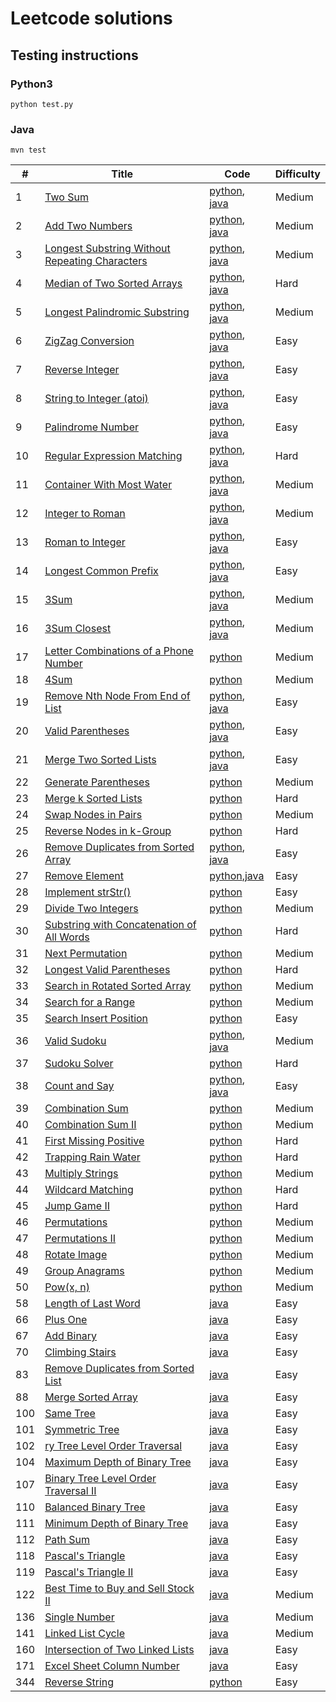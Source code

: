 # Leetcode solutions

## Testing instructions
### Python3
`python test.py`

### Java
`mvn test`

| # | Title | Code | Difficulty |
|---|-------|------|------------|
|1|[Two Sum](https://oj.leetcode.com/problems/two-sum/)    |[python](./src/main/python/twosum.py), [java](./src/main/java/com/martinliu/twosum/Solution.java)  |Medium|
|2|[Add Two Numbers](https://oj.leetcode.com/problems/add-two-numbers/)    |[python](./src/main/python/add_two_numbers.py), [java](./src/main/java/com/martinliu/add-two-numbers/Solution.java) |Medium|
|3|[Longest Substring Without Repeating Characters](https://oj.leetcode.com/problems/longest-substring-without-repeating-characters/)    |[python](./src/main/python/longest_substring_without_repeating_characters.py), [java](./src/main/java/com/martinliu/longest-substring-without-repeating-characters/Solution.java) |Medium|
|4|[Median of Two Sorted Arrays](https://oj.leetcode.com/problems/median-of-two-sorted-arrays/)    |[python](./src/main/python/median_of_two_sorted_arrays.py), [java](./src/main/java/com/martinliu/medianSortedArrays/Solution.java) |Hard|
|5|[Longest Palindromic Substring](https://oj.leetcode.com/problems/longest-palindromic-substring/)    |[python](./src/main/python/longest_palindromic_substring.py), [java](./src/main/java/com/martinliu/longest-palindromic-substring/Solution.java) |Medium|
|6|[ZigZag Conversion](https://oj.leetcode.com/problems/zigzag-conversion/)    |[python](./src/main/python/zigzag_conversion.py), [java](./src/main/java/com/martinliu/zigzag-conversion/Solution.java) |Easy|
|7|[Reverse Integer](https://oj.leetcode.com/problems/reverse-integer/)|[python](./src/main/python/reverse_integer.py), [java](./src/main/java/com/martinliu/reverseInteger/Solution.java) |Easy|
|8|[String to Integer (atoi)](https://oj.leetcode.com/problems/string-to-integer-atoi/)    |[python](./src/main/python/string_to_integer_atoi.py), [java](./src/main/java/com/martinliu/string-to-integer-atoi/Solution.java) |Easy|
|9|[Palindrome Number](https://oj.leetcode.com/problems/palindrome-number/)    |[python](./src/main/python/palindrome_number.py), [java](./src/main/java/com/martinliu/palindrome-number/Solution.java) |Easy|
|10|[Regular Expression Matching](https://oj.leetcode.com/problems/regular-expression-matching/)    |[python](./src/main/python/regular_expression_matching.py), [java](./src/main/java/com/martinliu/regular-expression-matching/Solution.java) |Hard|
|11|[Container With Most Water](https://oj.leetcode.com/problems/container-with-most-water/)    |[python](./src/main/python/container_with_most_water.py), [java](./src/main/java/com/martinliu/container-with-most-water/Solution.java) |Medium|
|12|[Integer to Roman](https://oj.leetcode.com/problems/integer-to-roman/)    |[python](./src/main/python/integer_to_roman.py), [java](./src/main/java/com/martinliu/integer-to-roman/Solution.java)   |Medium|
|13|[Roman to Integer](https://oj.leetcode.com/problems/roman-to-integer/)|[python](./src/main/python/roman_to_integer.py),  [java](./src/main/java/com/martinliu/romanToInt/Solution.java) |Easy|
|14|[Longest Common Prefix](https://oj.leetcode.com/problems/longest-common-prefix/)    |[python](./src/main/python/longest_common_prefix.py), [java](./src/main/java/com/martinliu/longest-common-prefix/Solution.java) |Easy|
|15|[3Sum](https://oj.leetcode.com/problems/3sum/)|[python](./src/main/python/3sum.py), [java](./src/main/java/com/martinliu/3sum/Solution.java) |Medium|
|16|[3Sum Closest](https://oj.leetcode.com/problems/3sum-closest/)    |[python](./src/main/python/3sum_closest.py), [java](./src/main/java/com/martinliu/3sum-closest/Solution.java) |Medium|
|17|[Letter Combinations of a Phone Number](https://oj.leetcode.com/problems/letter-combinations-of-a-phone-number/)    |[python](./src/main/python/letter_combinations_of_a_phone_number.py) |Medium|
|18|[4Sum](https://oj.leetcode.com/problems/4sum/)|[python](./src/main/python/4sum.py) |Medium|
|19|[Remove Nth Node From End of List](https://oj.leetcode.com/problems/remove-nth-node-from-end-of-list/)    |[python](./src/main/python/remove_nth_node_from_end_of_list.py), [java](./src/main/java/com/martinliu/remove-nth-node-from-end-of-list/Solution.java) |Easy|
|20|[Valid Parentheses](https://oj.leetcode.com/problems/valid-parentheses/)    |[python](./src/main/python/valid_parentheses.py), [java](./src/main/java/com/martinliu/valid-parentheses/Solution.java) |Easy|
|21|[Merge Two Sorted Lists](https://oj.leetcode.com/problems/merge-two-sorted-lists/)    |[python](./src/main/python/merge_two_sorted_lists.py), [java](./src/main/java/com/martinliu/mergeTwoLists/Solution.java) |Easy|
|22|[Generate Parentheses](https://oj.leetcode.com/problems/generate-parentheses/)    |[python](./src/main/python/generate_parentheses.py) | Medium |
|23|[Merge k Sorted Lists](https://oj.leetcode.com/problems/merge-k-sorted-lists/)    |[python](./src/main/python/merge_k_sorted_lists.py) | Hard |
|24|[Swap Nodes in Pairs](https://oj.leetcode.com/problems/swap-nodes-in-pairs/)    |[python](./src/main/python/swap_nodes_in_pairs.py) | Medium  |
|25|[Reverse Nodes in k-Group](https://oj.leetcode.com/problems/reverse-nodes-in-k-group/)    |[python](./src/main/python/reverse_nodes_in_k_group.py) | Hard  |
|26|[Remove Duplicates from Sorted Array](https://oj.leetcode.com/problems/remove-duplicates-from-sorted-array/)|[python](./src/main/python/remove_duplicates_from_sorted_array.py), [java](./src/main/java/com/martinliu/removeDuplicates/Solution.java) |Easy|
|27|[Remove Element](https://oj.leetcode.com/problems/remove-element/)    |[python](./src/main/python/remove_element.py),[java](./src/main/java/com/martinliu/removeElement/Solution.java) |Easy|
|28|[Implement strStr()](https://oj.leetcode.com/problems/implement-strstr/)    |[python](./src/main/python/implement_strstr.py) |Easy|
|29|[Divide Two Integers](https://oj.leetcode.com/problems/divide-two-integers/)    |[python](./src/main/python/divide_two_integers.py) |Medium|
|30|[Substring with Concatenation of All Words](https://oj.leetcode.com/problems/substring-with-concatenation-of-all-words/)    |[python](./src/main/python/substring_with_concatenation_of_all_words.py) |Hard|
|31|[Next Permutation](https://oj.leetcode.com/problems/next-permutation/)    |[python](./src/main/python/next_permutation.py) |Medium|
|32|[Longest Valid Parentheses](https://oj.leetcode.com/problems/longest_valid_parentheses/)    |[python](./src/main/python/longest_valid_parentheses.py) |Hard|
|33|[Search in Rotated Sorted Array](https://oj.leetcode.com/problems/search-in-rotated-sorted-array/)    |[python](./src/main/python/search_in_rotated_sorted_array.py) |Medium|
|34|[Search for a Range](https://oj.leetcode.com/problems/search-for-a-range/)    |[python](./src/main/python/search_for_a_range.py) |Medium|
|35|[Search Insert Position](https://oj.leetcode.com/problems/search-insert-position/)    |[python](./src/main/python/search_insert_position.py) |Easy |
|36|[Valid Sudoku](https://oj.leetcode.com/problems/valid-sudoku/)    |[python](./src/main/python/valid_sudoku.py), [java](./src/main/java/com/martinliu/valid-sudoku/Solution.java) |Medium|
|37|[Sudoku Solver](https://oj.leetcode.com/problems/sudoku-solver/)    |[python](./src/main/python/sudoku_solver.py) |Hard|
|38|[Count and Say](https://oj.leetcode.com/problems/count-and-say/)    |[python](./src/main/python/count_and_say.py), [java](./src/main/java/com/martinliu/count-and-say/Solution.java) |Easy|
|39|[Combination Sum](https://leetcode.com/problems/combination-sum/)    |[python](./src/main/python/combination_sum.py) |Medium|
|40 |[Combination Sum II](https://leetcode.com/problems/combination-sum-ii) |[python](./src/main/python/combination_sum_ii.py) |Medium|
|41 |[First Missing Positive](https://leetcode.com/problems/first-missing-positive) |[python](./src/main/python/first_missing_positive.py) |Hard|
|42 |[Trapping Rain Water](https://leetcode.com/problems/trapping-rain-water) |[python](./src/main/python/trapping_rain_water.py) |Hard|
|43 |[Multiply Strings](https://leetcode.com/problems/multiply-strings) |[python](./src/main/python/multiply_strings.py) |Medium|
|44 |[Wildcard Matching](https://leetcode.com/problems/wildcard-matching) |[python](./src/main/python/wildcard_matching.py) |Hard|
|45 |[Jump Game II](https://leetcode.com/problems/jump-game-ii) |[python](./src/main/python/jump_game_ii.py) |Hard|
|46 |[Permutations](https://leetcode.com/problems/permutations) |[python](./src/main/python/permutations.py) |Medium|
|47 |[Permutations II](https://leetcode.com/problems/permutations-ii) |[python](./src/main/python/permutations-ii.py) |Medium|
|48 |[Rotate Image](https://leetcode.com/problems/rotate-image) |[python](./src/main/python/rotate_image.py) |Medium|
|49 |[Group Anagrams](https://leetcode.com/problems/group-anagrams) |[python](./src/main/python/group_anagrams.py) |Medium|
|50 |[Pow(x, n)](https://leetcode.com/problems/powx-n)|[python](./src/main/python/powx.py)  |Medium|
|58|[Length of Last Word](https://oj.leetcode.com/problems/length-of-last-word/)    |[java](./src/main/java/com/martinliu/length-of-last-word/Solution.java) |Easy|
|66|[Plus One](https://oj.leetcode.com/problems/plus-one/)|[java](./src/main/java/com/martinliu/plusOne/Solution.java) |Easy|
|67|[Add Binary](https://oj.leetcode.com/problems/add-binary/)    |[java](./src/main/java/com/martinliu/add-binary/Solution.java) |Easy|
|70|[Climbing Stairs](https://oj.leetcode.com/problems/climbing-stairs/)|[java](./src/main/java/com/martinliu/climb-stairs/Solution.java) |Easy|
|83|[Remove Duplicates from Sorted List](https://oj.leetcode.com/problems/remove-duplicates-from-sorted-list/)| [java](./src/main/java/com/martinliu/removeDuplicates/Solution.java) |Easy|
|88|[Merge Sorted Array](https://oj.leetcode.com/problems/merge-sorted-array/)    |[java](./src/main/java/com/martinliu/mergesortedarray/Solution.java) |Easy|
|100|[Same Tree](https://oj.leetcode.com/problems/same-tree/)| [java](./src/main/java/com/martinliu/isSameTree/Solution.java) |Easy|
|101|[Symmetric Tree](https://oj.leetcode.com/problems/symmetric-tree/)    |[java](./src/main/java/com/martinliu/symmetric/Solution.java) |Easy|
|102|[ry Tree Level Order Traversal](https://oj.leetcode.com/problems/binary-tree-level-order-traversal/)    |[java](./src/main/java/com/martinliu/binary-tree-level-order-traversal/Solution.java) |Easy|
|104|[Maximum Depth of Binary Tree](https://oj.leetcode.com/problems/maximum-depth-of-binary-tree/)| [java](./src/main/java/com/martinliu/maxDepth/Solution.java) |Easy|
|107|[Binary Tree Level Order Traversal II](https://oj.leetcode.com/problems/binary-tree-level-order-traversal-ii/)    |[java](./src/main/java/com/martinliu/levelOrderBottom/Solution.java) |Easy|
|110|[Balanced Binary Tree](https://oj.leetcode.com/problems/balanced-binary-tree/)    |[java](./src/main/java/com/martinliu/isBalanced/Solution.java) |Easy|
|111|[Minimum Depth of Binary Tree](https://oj.leetcode.com/problems/minimum-depth-of-binary-tree/)    |[java](./src/main/java/com/martinliu/minimum-depth-of-binary-tree/Solution.java) |Easy|
|112|[Path Sum](https://oj.leetcode.com/problems/path-sum/)    |[java](./src/main/java/com/martinliu/path-sum/Solution.java) |Easy|
|118|[Pascal's Triangle](https://oj.leetcode.com/problems/pascals-triangle/)    |[java](./src/main/java/com/martinliu/pascals-triangle/Solution.java) |Easy|
|119|[Pascal's Triangle II](https://oj.leetcode.com/problems/pascals-triangle-ii/)    |[java](./src/main/java/com/martinliu/pascals-triangle-ii/Solution.java) |Easy|
|122|[Best Time to Buy and Sell Stock II](https://oj.leetcode.com/problems/best-time-to-buy-and-sell-stock-ii/)| [java](./src/main/java/com/martinliu/maxProfit/Solution.java) |Medium|
|136|[Single Number](https://oj.leetcode.com/problems/single-number/)| [java](./src/main/java/com/martinliu/singleNumber/Solution.java) |Medium|
|141|[Linked List Cycle](https://oj.leetcode.com/problems/linked-list-cycle/)    |[java](./src/main/java/com/martinliu/linked-list-cycle/Solution.java) |Medium|
|160|[Intersection of Two Linked Lists](https://oj.leetcode.com/problems/intersection-of-two-linked-lists/)    |[java](./src/main/java/com/martinliu/intersection-of-two-linked-lists/Solution.java) |Easy|
|171|[Excel Sheet Column Number](https://oj.leetcode.com/problems/excel-sheet-column-number/)    |[java](./src/main/java/com/martinliu/excel-sheet-column-number/Solution.java) |Easy|
|344|[Reverse String](https://oj.leetcode.com/problems/reverse-string/)|[python](./src/main/python/reverse_string.py)       |Easy|

